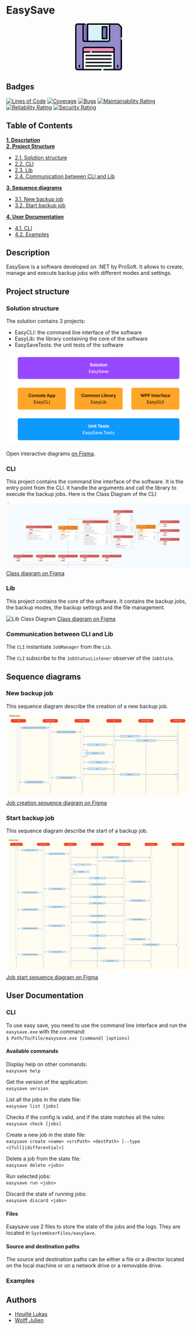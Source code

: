 # EasySave

<p align="center" width="100%">
 <img alt="EasySave logo" src="./assets/easysave-logo@128.png" width="128px" />
</p>

## Badges

[![Lines of Code](https://sonarqube.julien-wff.com/api/project_badges/measure?project=julien-wff_easysave_AYwqSDqIaQcjCDvif8pU&metric=ncloc&token=sqb_2d66627c14aef6e42ca83736774c1533e2797edd)](https://sonarqube.julien-wff.com/dashboard?id=julien-wff_easysave_AYwqSDqIaQcjCDvif8pU)
[![Coverage](https://sonarqube.julien-wff.com/api/project_badges/measure?project=julien-wff_easysave_AYwqSDqIaQcjCDvif8pU&metric=coverage&token=sqb_2d66627c14aef6e42ca83736774c1533e2797edd)](https://sonarqube.julien-wff.com/dashboard?id=julien-wff_easysave_AYwqSDqIaQcjCDvif8pU)
[![Bugs](https://sonarqube.julien-wff.com/api/project_badges/measure?project=julien-wff_easysave_AYwqSDqIaQcjCDvif8pU&metric=bugs&token=sqb_2d66627c14aef6e42ca83736774c1533e2797edd)](https://sonarqube.julien-wff.com/dashboard?id=julien-wff_easysave_AYwqSDqIaQcjCDvif8pU)
[![Maintainability Rating](https://sonarqube.julien-wff.com/api/project_badges/measure?project=julien-wff_easysave_AYwqSDqIaQcjCDvif8pU&metric=sqale_rating&token=sqb_2d66627c14aef6e42ca83736774c1533e2797edd)](https://sonarqube.julien-wff.com/dashboard?id=julien-wff_easysave_AYwqSDqIaQcjCDvif8pU)
[![Reliability Rating](https://sonarqube.julien-wff.com/api/project_badges/measure?project=julien-wff_easysave_AYwqSDqIaQcjCDvif8pU&metric=reliability_rating&token=sqb_2d66627c14aef6e42ca83736774c1533e2797edd)](https://sonarqube.julien-wff.com/dashboard?id=julien-wff_easysave_AYwqSDqIaQcjCDvif8pU)
[![Security Rating](https://sonarqube.julien-wff.com/api/project_badges/measure?project=julien-wff_easysave_AYwqSDqIaQcjCDvif8pU&metric=security_rating&token=sqb_2d66627c14aef6e42ca83736774c1533e2797edd)](https://sonarqube.julien-wff.com/dashboard?id=julien-wff_easysave_AYwqSDqIaQcjCDvif8pU)

## Table of Contents

**[1. Description](#description)**<br/>
**[2. Project Structure](#project-structure)**

* [2.1. Solution structure](#solution-structure)
* [2.2. CLI](#cli)
* [2.3. Lib](#lib)
* [2.4. Communication between CLI and Lib](#comm-lib-cli)

**[3. Sequence diagrams](#sequence-diagrams)**

* [3.1. New backup job](#new-backup-job)
* [3.2. Start backup job](#start-backup-job)

**[4. User Documentation](#user-documentation)**

* [4.1. CLI](#cli-1)
* [4.2. Examples](#examples)

<div id="description"/>

## Description

EasySave is a software developed on .NET by ProSoft. It allows to create, manage and
execute backup jobs with different modes and settings.

<div id="project-structure"/>

## Project structure

<div id="solution-structure"/>

### Solution structure

The solution contains 3 projects:

- EasyCLI: the command line interface of the software
- EasyLib: the library containing the core of the software
- EasySaveTests: the unit tests of the software

![Project structure](./assets/project-structure.png)

Open interactive diagrams
[on Figma](https://www.figma.com/file/69B3eZT084VoueoZVX9qXm/ProgSystem?type=whiteboard&node-id=0%3A1&t=XkVQ1kuQdN3ifJBx-1).

<div id="cli"/>

### CLI

This project contains the command line interface of the software. It is the entry point from the CLI.
It handle the arguments and call the library to execute the backup jobs.
Here is the Class Diagram of the CLI

![CLI Class Diagram](./assets/ProgSystemCLI.png)
[Class diagram on Figma](https://www.figma.com/file/69B3eZT084VoueoZVX9qXm/ProgSystem?type=whiteboard&node-id=1-2743&t=XkVQ1kuQdN3ifJBx-4)

<div id="lib"/>

### Lib

This project contains the core of the software. It contains the backup jobs, the backup modes, the backup settings and
the file management.

![Lib Class Diagram](./assets/ProgSystemLib.png)
[Class diagram on Figma](https://www.figma.com/file/69B3eZT084VoueoZVX9qXm/ProgSystem?type=whiteboard&node-id=1-5137&t=XkVQ1kuQdN3ifJBx-4)

<div id="comm-lib-cli"/>

### Communication between CLI and Lib

The `CLI` instantiate `JobManager` from the `Lib`.

The `CLI` subscribe to the `JobStatusListener` observer of the `JobState`.

<div id="sequence-diagrams"/>

## Sequence diagrams

<div id="new-backup-job"/>

### New backup job

This sequence diagram describe the creation of a new backup job.

![Job creation sequence diagram on Figma](./assets/ProgSystemNew.png)
[Job creation sequence diagram on Figma](https://www.figma.com/file/69B3eZT084VoueoZVX9qXm/ProgSystem?type=whiteboard&node-id=5-5174&t=XkVQ1kuQdN3ifJBx-4)

<div id="start-backup-job"/>

### Start backup job

This sequence diagram describe the start of a backup job.

![Job start sequence diagram on Figma](./assets/ProgSystemStart.png)
[Job start sequence diagram on Figma](https://www.figma.com/file/69B3eZT084VoueoZVX9qXm/ProgSystem?type=whiteboard&node-id=5-5323&t=XkVQ1kuQdN3ifJBx-4)

<div id="user-documentation"/>

## User Documentation

<div id="cli-1"/>

### CLI

To use easy save, you need to use the command line interface and run the `easysave.exe` with the command:<br/>
`$ Path/To/File/easysave.exe [command] [options]`

#### Available commands

Display help on other commands: <br/>
`easysave help`

Get the version of the application: <br/>
`easysave version`

List all the jobs in the state file: <br/>
`easysave list [jobs]`

Checks if the config is valid, and if the state matches all the rules: <br/>
`easysave check [jobs]`

Create a new job in the state file: <br/>
`easysave create <name> <srcPath> <destPath> [--type <{full}|differential>]`

Delete a job from the state file: <br/>
`easysave delete <jobs>`

Run selected jobs: <br/>
`easysave run <jobs>`

Discard the state of running jobs: <br/>
`easysave discard <jobs>`

#### Files

Esaysave use 2 files to store the state of the jobs and the logs. They are located in `SystemUserFiles/easySave`.

#### Source and destination paths

The source and destination paths can be either a file or a director located on the local machine or on a network drive
or a removable drive.

<div id="examples"/>

### Examples

## Authors

- [Houille Lukas](https://github.com/lukas-houille)
- [Wolff Julien](https://github.com/julien-wff)